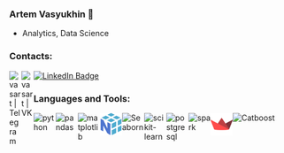### Artem Vasyukhin 👋

- Analytics, Data Science

### Contacts:
<a href="https://t.me/vasyukhin_art" target="_blank">
<img align="left" alt="vasart | Telegram" width="22px" src="https://bdolife.ru/wp-content/uploads/2022/10/icon-telegram_1x.png"/>
</a>
<a href="https://vk.com/kvasart" target="_blank">
  <img align="left" alt="vasart | VK" width="22px" src="https://logospng.org/download/vk/vk-4096.png"/>
</a>
<a href="https://www.linkedin.com/in/artem-vasyukhin-963126250/" rel="nofollow">
    <img src="https://camo.githubusercontent.com/73d7f9030632789d857cd7bb543d9cb9bada0672f246b6008258864452f17988/68747470733a2f2f696d672e736869656c64732e696f2f62616467652f4c696e6b6564496e2d626c75653f7374796c653d666f722d7468652d6261646765266c6f676f3d6c696e6b6564696e266c6f676f436f6c6f723d7768697465" alt="LinkedIn Badge" data-canonical-src="https://img.shields.io/badge/LinkedIn-blue?style=for-the-badge&amp;logo=linkedin&amp;logoColor=white" style="max-width: 100%;">
  </a>
<br />

### Languages and Tools:
<img src="https://logos-download.com/wp-content/uploads/2016/10/Python_logo_icon.png" align="left" alt="python" width="40px" />
<img src="https://www.filepicker.io/api/file/PWRlW7zGR56Lxo3Qqkxi" align="left" alt="pandas" width="40px" />
<img src="https://w7.pngwing.com/pngs/954/81/png-transparent-matplotlib-python-chart-introduction-miscellaneous-angle-triangle.png" align="left" alt="matplotlib" width="40px" />
<img src="https://raw.githubusercontent.com/devicons/devicon/1119b9f84c0290e0f0b38982099a2bd027a48bf1/icons/numpy/numpy-original.svg" align="left" title="Numpy" alt="Numpy" width="40">
<img src="https://github.com/mwaskom/seaborn/raw/master/doc/_static/logo-mark-darkbg.svg" align="left" title="Seaborn" alt="Seaborn" width="40">
<img src="https://res.cloudinary.com/practicaldev/image/fetch/s--ErODifno--/c_imagga_scale,f_auto,fl_progressive,h_420,q_auto,w_1000/https://dev-to-uploads.s3.amazonaws.com/uploads/articles/73uneecvtsffrziehyp9.png" align="left" alt="scikit-learn" width="40px" />
<img align="left" alt="postgresql" width="40px" src="https://vectorified.com/images/postgresql-icon-11.jpg" />
<img align="left" alt="spark" width="40px" src="https://filearchive.cnews.ru/img/book/2022/05/26/apache_spark_logo.svg.png" />
<img align='left' src="https://github.com/devicons/devicon/raw/master/icons/streamlit/streamlit-original.svg" title="Streamlit" alt="Streamlit" width="40" >
<img src="https://russia-dropshipping.ru/800/600/http/aishelf.org/wp-content/uploads/2019/04/catboost.png" title="Сatboost" alt="Сatboost" width="40" style="max-width: 100%;">
<br />
<br />

